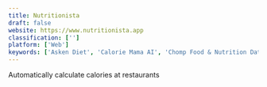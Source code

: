 ```yaml
---
title: Nutritionista
draft: false 
website: https://www.nutritionista.app
classification: ['']
platform: ['Web']
keywords: ['Asken Diet', 'Calorie Mama AI', 'Chomp Food & Nutrition Database', 'Eat More', 'Eaterpad', 'Examine', 'Foodvisor', 'Forksy', 'Heyday Health', 'Know Your Water', 'Lose it!', 'Moderation', 'Pinto', 'PlateJoy', 'Sage Project', 'Scanfit', 'SneakyNutrient', 'Sustainabody', 'Undermyfork', 'eatpal']
---
```

Automatically calculate calories at restaurants